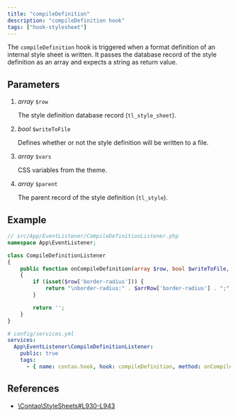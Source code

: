 ```yaml
---
title: "compileDefinition"
description: "compileDefinition hook"
tags: ["hook-stylesheet"]
---
```


The `compileDefinition` hook is triggered when a format definition of an internal
style sheet is written. It passes the database record of the style definition as 
an array and expects a string as return value.


## Parameters

1. *array* `$row`

    The style definition database record (`tl_style_sheet`).

2. *bool* `$writeToFile`

    Defines whether or not the style definition will be written to a file.

3. *array* `$vars`

    CSS variables from the theme.

4. *array* `$parent`

    The parent record of the style definition (`tl_style`).


## Example

```php
// src/App/EventListener/CompileDefinitionListener.php
namespace App\EventListener;

class CompileDefinitionListener
{
    public function onCompileDefinition(array $row, bool $writeToFile, array $vars, array $parent): string
    {
        if (isset($row['border-radius'])) {
            return "\nborder-radius:" . $arrRow['border-radius'] . ";";
        }

        return '';
    }
}
```

```yml
# config/services.yml
services:
  App\EventListener\CompileDefinitionListener:
    public: true
    tags:
      - { name: contao.hook, hook: compileDefinition, method: onCompileDefinition }
```


## References

* [\Contao\StyleSheets#L930-L943](https://github.com/contao/contao/blob/4.7.6/core-bundle/src/Resources/contao/classes/StyleSheets.php#L930-L943)
